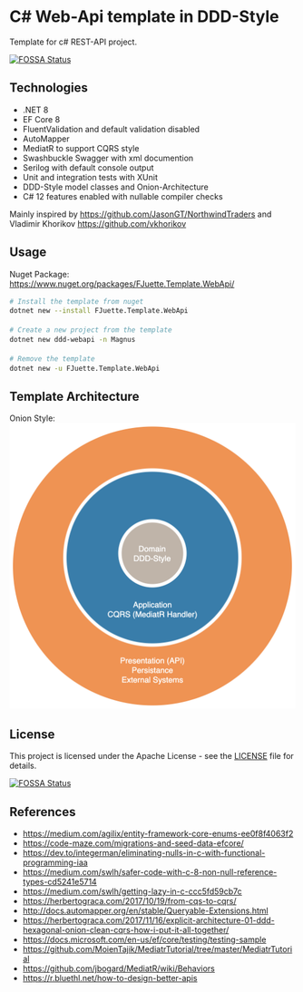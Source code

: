 # C# Web-Api template in DDD-Style

Template for c# REST-API project.

[![FOSSA Status](https://app.fossa.com/api/projects/git%2Bgithub.com%2FFJuette%2Ftusk-ms.svg?type=shield)](https://app.fossa.com/projects/git%2Bgithub.com%2FFJuette%2Ftusk-ms?ref=badge_shield)

## Technologies

* .NET 8
* EF Core 8
* FluentValidation and default validation disabled
* AutoMapper
* MediatR to support CQRS style
* Swashbuckle Swagger with xml documention
* Serilog with default console output
* Unit and integration tests with XUnit
* DDD-Style model classes and Onion-Architecture
* C# 12 features enabled with nullable compiler checks

Mainly inspired by <https://github.com/JasonGT/NorthwindTraders> and Vladimir Khorikov <https://github.com/vkhorikov>

## Usage

Nuget Package: <https://www.nuget.org/packages/FJuette.Template.WebApi/>

```bash
# Install the template from nuget
dotnet new --install FJuette.Template.WebApi

# Create a new project from the template
dotnet new ddd-webapi -n Magnus

# Remove the template
dotnet new -u FJuette.Template.WebApi
```

## Template Architecture

Onion Style:
![Architecture](Architecture.png)

## License

This project is licensed under the Apache License - see the [LICENSE](LICENSE) file for details.

[![FOSSA Status](https://app.fossa.com/api/projects/git%2Bgithub.com%2FFJuette%2Ftusk-ms.svg?type=large)](https://app.fossa.com/projects/git%2Bgithub.com%2FFJuette%2Ftusk-ms?ref=badge_large)

## References

* <https://medium.com/agilix/entity-framework-core-enums-ee0f8f4063f2>
* <https://code-maze.com/migrations-and-seed-data-efcore/>
* <https://dev.to/integerman/eliminating-nulls-in-c-with-functional-programming-iaa>
* <https://medium.com/swlh/safer-code-with-c-8-non-null-reference-types-cd5241e5714>
* <https://medium.com/swlh/getting-lazy-in-c-ccc5fd59cb7c>
* <https://herbertograca.com/2017/10/19/from-cqs-to-cqrs/>
* <http://docs.automapper.org/en/stable/Queryable-Extensions.html>
* <https://herbertograca.com/2017/11/16/explicit-architecture-01-ddd-hexagonal-onion-clean-cqrs-how-i-put-it-all-together/>
* <https://docs.microsoft.com/en-us/ef/core/testing/testing-sample>
* <https://github.com/MoienTajik/MediatrTutorial/tree/master/MediatrTutorial>
* <https://github.com/jbogard/MediatR/wiki/Behaviors>
* <https://r.bluethl.net/how-to-design-better-apis>
